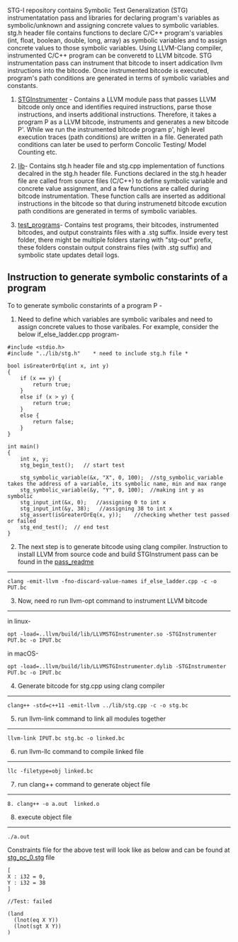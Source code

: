 STG-I repository contains Symbolic Test Generalization (STG) instrumentatation pass and libraries for declaring program's variables as symbolic/unknown and assigning concrete values to symbolic variables. stg.h header file contains functions to declare C/C++ program's variables (int, float, boolean, double, long, array) as symbolic variables and to assign concrete values to those symbolic variables. Using LLVM-Clang compiler, instrumented C/C++ program can be converetd to LLVM bitcode. 
STG instrumentation pass can instrument that bitcode to insert addication llvm instructions into the bitcode. Once instrumented bitcode is executed, program's path conditions are generated in terms of symbolic variables and constants. 

1. [STGInstrumenter](https://github.com/soneyahossain/STG-I/tree/master/pass/STGInstrumenter) - Contains a LLVM module pass that passes LLVM bitcode only once and identifies required instructions, parse those instructions, and inserts additional instructions. Therefore, it takes a program P as a LLVM bitcode, instruments and generates a new bitcode P'. 
While we run the instrumented bitcode program p', high level execution traces (path conditions) are written in a file. Generated path conditions can later be used to perform Concolic Testing/ Model Counting etc.  

2. [lib](https://github.com/soneyahossain/STG-I/tree/master/lib)- Contains stg.h header file and stg.cpp implementation of functions decalred in the stg.h header file. Functions declared in the stg.h header file are called from source files (C/C++) to define symbolic variable and concrete value assignment, and a few functions are called during bitcode instrumentation. These function calls are inserted as additional instructions in the bitcode so that during instrumenetd bitcode excution path conditions are generated in terms of symbolic variables. 


3. [test_programs](https://github.com/soneyahossain/STG-I/tree/master/test_programs)- Contains test programs, their bitcodes, instrumented bitcodes, and output constraints files with a .stg suffix. Inside every test folder, there might be multiple folders staring with "stg-out" prefix, these folders constain output constrains files (with .stg suffix) and symbolic state updates detail logs.


Instruction to generate symbolic constarints of a program
---------------------------------------------------------

To to generate symbolic constarints of a program P -

1. Need to define which variables are symbolic varibales and need to assign concrete values to those varibales. For example, consider the below if_else_ladder.cpp program-
```
#include <stdio.h>    
#include "../lib/stg.h"    * need to include stg.h file *  

bool isGreaterOrEq(int x, int y)  
{  
    if (x == y) {  
        return true;  
    }  
    else if (x > y) {  
        return true;  
    }  
    else {  
        return false;  
    }  
}   

int main()  
{
    int x, y;  
    stg_begin_test();   // start test

    stg_symbolic_variable(&x, "X", 0, 100);  //stg_symbolic_variable takes the address of a variable, its symbolic name, min and max range 
    stg_symbolic_variable(&y, "Y", 0, 100);  //making int y as symbolic
    stg_input_int(&x, 0);   //assigning 0 to int x 
    stg_input_int(&y, 38);   //assigning 38 to int x 
    stg_assert(isGreaterOrEq(x, y));    //checking whether test passed or failed 
    stg_end_test();  // end test
}

```
2. The next step is to generate bitcode using clang compiler. Instruction to install LLVM from source code and build STGInstrument pass can be found in the [pass_readme](https://github.com/soneyahossain/STG-I/blob/master/pass/README.md) 
-----------------------------------------------------------------------------------------------------------------------

```
clang -emit-llvm -fno-discard-value-names if_else_ladder.cpp -c -o PUT.bc
```
3. Now, need ro run llvm-opt command to instrument LLVM bitcode
----------------------------------------------------------------

in linux-

```
opt -load=..llvm/build/lib/LLVMSTGInstrumenter.so -STGInstrumenter PUT.bc -o IPUT.bc
```
in macOS-

```
opt -load=..llvm/build/lib/LLVMSTGInstrumenter.dylib -STGInstrumenter PUT.bc -o IPUT.bc
```

4. Generate bitcode for stg.cpp using clang compiler 
----------------------------------------------------------------

```
clang++ -std=c++11 -emit-llvm ../lib/stg.cpp -c -o stg.bc
```

5. run llvm-link command to link all modules together
----------------------------------------------------------------

```
llvm-link IPUT.bc stg.bc -o linked.bc
```

6. run llvm-llc command to compile linked file 
----------------------------------------------------------------
```
llc -filetype=obj linked.bc
```

7. run clang++ command to generate object file 
---------------------------------------------------------------------------------------------------------------------
```
8. clang++ -o a.out  linked.o
```
8. execute object file
---------------------------------------------------------------------------------------------------------------------
```
./a.out
```

Constraints file for the above test will look like as below and can be found at [stg_pc_0.stg](https://github.com/soneyahossain/STG-I/blob/master/test_programs/if_else_ladder_test/stg-out/stg_pc_0.stg) file

```
[
X : i32 = 0,
Y : i32 = 38
]

//Test: failed

(land
  (lnot(eq X Y))
  (lnot(sgt X Y))
)
```


